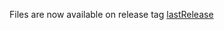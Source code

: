 Files are now available on release tag [lastRelease](https://github.com/pr3y/Bruce/releases/tag/lastRelease)
